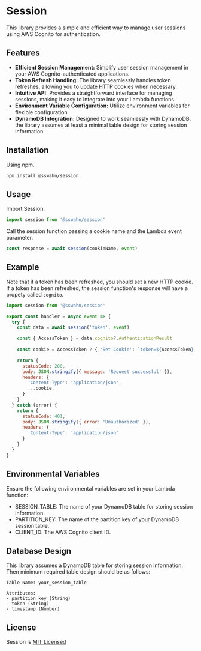 # Session

This library provides a simple and efficient way to manage user sessions using AWS Cognito for authentication.

## Features
- **Efficient Session Management:** Simplify user session management in your AWS Cognito-authenticated applications.
- **Token Refresh Handling:** The library seamlessly handles token refreshes, allowing you to update HTTP cookies when necessary.
- **Intuitive API:** Provides a straightforward interface for managing sessions, making it easy to integrate into your Lambda functions.
- **Environment Variable Configuration:** Utilize environment variables for flexible configuration.
- **DynamoDB Integration:** Designed to work seamlessly with DynamoDB, the library assumes at least a minimal table design for storing session information.

  
## Installation
Using npm.
```bash
npm install @sswahn/session
```

## Usage
Import Session.  
```javascript
import session from '@sswahn/session'
```

Call the session function passing a cookie name and the Lambda event parameter.
```javascript
const response = await session(cookieName, event)
```

## Example
Note that if a token has been refreshed, you should set a new HTTP cookie. If a token has been refreshed, the session function's response will have a propety called `cognito`.
```javascript
import session from '@sswahn/session'

export const handler = async event => {
  try {
    const data = await session('token', event)

    const { AccessToken } = data.cognito?.AuthenticationResult
    
    const cookie = AccessToken ? { 'Set-Cookie': `token=${AccessToken}; HttpOnly;` } : {}

    return {
      statusCode: 200,
      body: JSON.stringify({ message: 'Request successful' }),
      headers: {
        'Content-Type': 'application/json',
        ...cookie,
      }
    }
  } catch (error) {
    return {
      statusCode: 401,
      body: JSON.stringify({ error: 'Unauthorized' }),
      headers: {
        'Content-Type': 'application/json'
      }
    }
  }
}
```

## Environmental Variables
Ensure the following environmental variables are set in your Lambda function:

- SESSION_TABLE: The name of your DynamoDB table for storing session information.
- PARTITION_KEY: The name of the partition key of your DynamoDB session table.
- CLIENT_ID: The AWS Cognito client ID.

## Database Design
This library assumes a DynamoDB table for storing session information. Then minimum required table design should be as follows:
```plaintext
Table Name: your_session_table

Attributes:
- partition_key (String)
- token (String)
- timestamp (Number)
```

## License
Session is [MIT Licensed](https://github.com/sswahn/session/blob/main/LICENSE)
